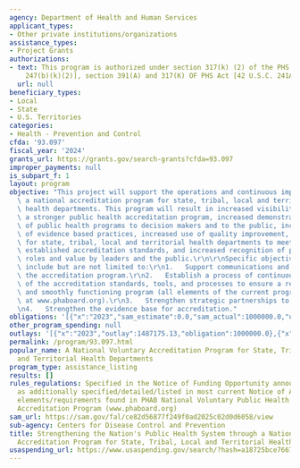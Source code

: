 ```yaml
---
agency: Department of Health and Human Services
applicant_types:
- Other private institutions/organizations
assistance_types:
- Project Grants
authorizations:
- text: This program is authorized under section 317(k) (2) of the PHS Act [42 U.S.C.
    247(b)(k)(2)], section 391(A) and 317(K) OF PHS Act [42 U.S.C. 241A 247B].
  url: null
beneficiary_types:
- Local
- State
- U.S. Territories
categories:
- Health - Prevention and Control
cfda: '93.097'
fiscal_year: '2024'
grants_url: https://grants.gov/search-grants?cfda=93.097
improper_payments: null
is_subpart_f: 1
layout: program
objective: "This project will support the operations and continuous improvement of\
  \ a national accreditation program for state, tribal, local and territorial public\
  \ health departments. This program will result in increased visibility for accreditation,\
  \ a stronger public health accreditation program, increased demonstration of accountability\
  \ of public health programs to decision makers and to the public, increased adoption\
  \ of evidence based practices, increased use of quality improvement, improved capacity\
  \ for state, tribal, local and territorial health departments to meet nationally\
  \ established accreditation standards, and increased recognition of public health\
  \ roles and value by leaders and the public.\r\n\r\nSpecific objectives may/will\
  \ include but are not limited to:\r\n1.   Support communications and education regarding\
  \ the accreditation program.\r\n2.   Establish a process of continuous improvement\
  \ of the accreditation standards, tools, and processes to ensure a relevant, current\
  \ and smoothly functioning program (all elements of the current program can be found\
  \ at www.phaboard.org).\r\n3.   Strengthen strategic partnerships to support accreditation.\r\
  \n4.   Strengthen the evidence base for accreditation."
obligations: '[{"x":"2023","sam_estimate":0.0,"sam_actual":1000000.0,"usa_spending_actual":1000000.0},{"x":"2024","sam_estimate":0.0,"sam_actual":1085000.0,"usa_spending_actual":6567199.0},{"x":"2025","sam_estimate":0.0,"sam_actual":1000000.0,"usa_spending_actual":0.0}]'
other_program_spending: null
outlays: '[{"x":"2023","outlay":1487175.13,"obligation":1000000.0},{"x":"2024","outlay":28553268.61,"obligation":6567199.0},{"x":"2025","outlay":0.0,"obligation":0.0}]'
permalink: /program/93.097.html
popular_name: A National Voluntary Accreditation Program for State, Tribal, Local
  and Territorial Health Departments
program_type: assistance_listing
results: []
rules_regulations: Specified in the Notice of Funding Opportunity announcement and
  as additionally specified/detailed/listed in most current Notice of Award, and program
  elements/requirements found in PHAB National Voluntary Public Health Departments
  Accreditation Program (www.phaboard.org)
sam_url: https://sam.gov/fal/ce82d56877f249f0ad2025c02d0d6058/view
sub-agency: Centers for Disease Control and Prevention
title: Strengthening the Nation's Public Health System through a National Voluntary
  Accreditation Program for State, Tribal, Local and Territorial Health Departments
usaspending_url: https://www.usaspending.gov/search/?hash=a18725bce7667ce472b11bc6dd204bb3
---
```

